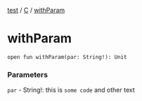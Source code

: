 [test](../../index.md) / [C](index.md) / [withParam](./with-param.md)

# withParam

`open fun withParam(par: String!): Unit`

### Parameters

`par` - String!: this is `some code` and other text
